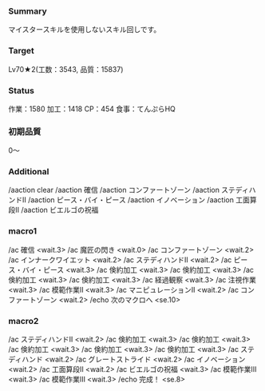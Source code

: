### Summary

マイスタースキルを使用しないスキル回しです。

### Target

Lv70★2(工数：3543, 品質：15837)

### Status

作業：1580
加工：1418
CP：454
食事：てんぷらHQ

### 初期品質

0～

### Additional

/aaction clear
/aaction 確信
/aaction コンファートゾーン
/aaction ステディハンドII
/aaction ピース・バイ・ピース
/aaction イノベーション
/aaction 工面算段II
/aaction ビエルゴの祝福

### macro1

/ac 確信 <wait.3>
/ac 魔匠の閃き <wait.0>
/ac コンファートゾーン <wait.2>
/ac インナークワイエット <wait.2>
/ac ステディハンドII <wait.2>
/ac ピース・バイ・ピース <wait.3>
/ac 倹約加工 <wait.3>
/ac 倹約加工 <wait.3>
/ac 倹約加工 <wait.3>
/ac 倹約加工 <wait.3>
/ac 経過観察 <wait.3>
/ac 注視作業 <wait.3>
/ac 模範作業II <wait.3>
/ac マニピュレーションII <wait.2>
/ac コンファートゾーン <wait.2>
/echo 次のマクロへ <se.10>

### macro2

/ac ステディハンドII <wait.2>
/ac 倹約加工 <wait.3>
/ac 倹約加工 <wait.3>
/ac 倹約加工 <wait.3>
/ac 倹約加工 <wait.3>
/ac 倹約加工 <wait.3>
/ac ステディハンド <wait.2>
/ac グレートストライド <wait.2>
/ac イノベーション <wait.2>
/ac 工面算段II <wait.2>
/ac ビエルゴの祝福 <wait.3>
/ac 模範作業III <wait.3>
/ac 模範作業III <wait.3>
/echo 完成！ <se.8>

